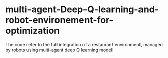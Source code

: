 # multi-agent-Deep-Q-learning-and-robot-environement-for-optimization
The code refer to the full integration of a restaurant environment, managed by robots using multi-agent deep Q learning model 
